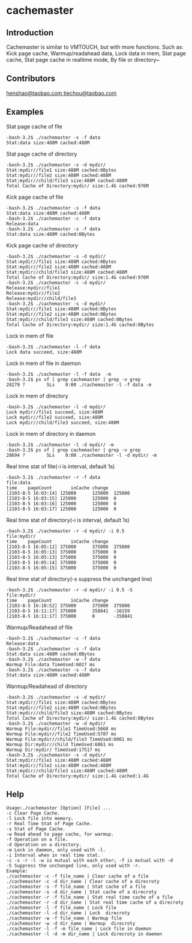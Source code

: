 cachemaster
===========

Introduction
------------

Cachemaster is similar to VMTOUCH, but with more functions.
Such as:
Kick page cache,
Warmup/readahead data,
Lock data in mem,
Stat page cache,
Stat page cache in realtime mode,
By file or directory~

Contributors
------------

henshao@taobao.com,tiechou@taobao.com

Examples
--------

Stat page cache of file

```shell
-bash-3.2$ ./cachemaster -s -f data
Stat:data size:488M cached:488M
```

Stat page cache of directory

```shell
-bash-3.2$ ./cachemaster -s -d mydir/
Stat:mydir//file1 size:488M cached:0Bytes
Stat:mydir//file2 size:488M cached:488M
Stat:mydir//child/file3 size:488M cached:488M
Total Cache of Directory:mydir/ size:1.4G cached:976M
```

Kick page cache of file

```shell
-bash-3.2$ ./cachemaster -s -f data
Stat:data size:488M cached:488M
-bash-3.2$ ./cachemaster -c -f data
Release:data
-bash-3.2$ ./cachemaster -s -f data
Stat:data size:488M cached:0Bytes
```

Kick page cache of directory

```shell
-bash-3.2$ ./cachemaster -s -d mydir/
Stat:mydir//file1 size:488M cached:0Bytes
Stat:mydir//file2 size:488M cached:488M
Stat:mydir//child/file3 size:488M cached:488M
Total Cache of Directory:mydir/ size:1.4G cached:976M
-bash-3.2$ ./cachemaster -c -d mydir/
Release:mydir//file1
Release:mydir//file2
Release:mydir//child/file3
-bash-3.2$ ./cachemaster -s -d mydir/
Stat:mydir//file1 size:488M cached:0Bytes
Stat:mydir//file2 size:488M cached:0Bytes
Stat:mydir//child/file3 size:488M cached:0Bytes
Total Cache of Directory:mydir/ size:1.4G cached:0Bytes
```

Lock in mem of file

```shell
-bash-3.2$ ./cachemaster -l -f data
Lock data succeed, size:488M
```

Lock in mem of file in daemon

```shell
-bash-3.2$ ./cachemaster -l -f data  -m
-bash-3.2$ ps xf | grep cachemaster | grep -v grep
28279 ?        SLs    0:00 ./cachemaster -l -f data -m
```

Lock in mem of directory

```shell
-bash-3.2$ ./cachemaster -l -d mydir/
Lock mydir//file1 succeed, size:488M
Lock mydir//file2 succeed, size:488M
Lock mydir//child/file3 succeed, size:488M
```

Lock in mem of directory in daemon

```shell
-bash-3.2$ ./cachemaster -l -d mydir/ -m
-bash-3.2$ ps xf | grep cachemaster | grep -v grep
28694 ?        SLs    0:00 ./cachemaster -l -d mydir/ -m
```

Real time stat of file(-i is interval, default 1s)

```shell
-bash-3.2$ ./cachemaster -r -f data
file:data
time    pageCount       inCache change
[2103-8-5 16:03:14] 125000      125000  125000
[2103-8-5 16:03:15] 125000      125000  0
[2103-8-5 16:03:16] 125000      125000  0
[2103-8-5 16:03:17] 125000      125000  0
```

Real time stat of directory(-i is interval, default 1s)

```shell
-bash-3.2$ ./cachemaster -r -d mydir/ -i 0.5
file:mydir/
time    pageCount       inCache change
[2103-8-5 16:05:12] 375000      375000  375000
[2103-8-5 16:05:13] 375000      375000  0
[2103-8-5 16:05:13] 375000      375000  0
[2103-8-5 16:05:14] 375000      375000  0
[2103-8-5 16:05:15] 375000      375000  0
```

Real time stat of directory(-s suppress the unchanged line)

```shell
-bash-3.2$ ./cachemaster -r -d mydir/ -i 0.5 -S
file:mydir/
time    pageCount       inCache change
[2103-8-5 16:10:52] 375000      375000  375000
[2103-8-5 16:11:17] 375000      358841  -16159
[2103-8-5 16:11:17] 375000      0       -358841
```

Warmup/Readahead of file

```shell
-bash-3.2$ ./cachemaster -c -f data
Release:data
-bash-3.2$ ./cachemaster -s -f data
Stat:data size:488M cached:0Bytes
-bash-3.2$ ./cachemaster -w -f data
Warmup File:data TimeUsed:6027 ms
-bash-3.2$ ./cachemaster -s -f data
Stat:data size:488M cached:488M
```

Warmup/Readahead of directory

```shell
-bash-3.2$ ./cachemaster -s -d mydir/
Stat:mydir//file1 size:488M cached:0Bytes
Stat:mydir//file2 size:488M cached:0Bytes
Stat:mydir//child/file3 size:488M cached:0Bytes
Total Cache of Directory:mydir/ size:1.4G cached:0Bytes
-bash-3.2$ ./cachemaster -w -d mydir/
Warmup File:mydir//file1 TimeUsed:5668 ms
Warmup File:mydir//file2 TimeUsed:5787 ms
Warmup File:mydir//child/file3 TimeUsed:6061 ms
Warmup Dir:mydir//child TimeUsed:6061 ms
Warmup Dir:mydir/ TimeUsed:17517 ms
-bash-3.2$ ./cachemaster -s -d mydir/
Stat:mydir//file1 size:488M cached:488M
Stat:mydir//file2 size:488M cached:488M
Stat:mydir//child/file3 size:488M cached:488M
Total Cache of Directory:mydir/ size:1.4G cached:1.4G
```

Help
----

```shell
Usage:./cachemaster [Option] [File] ...
-c Clear Page Cache.
-l Lock file into memory.
-r Real Time Stat of Page Cache.
-s Stat of Page Cache.
-w Read ahead to page cache, for warmup.
-f Operation on a file.
-d Operation on a directory.
-m Lock in daemon, only used with -l.
-i Interval when in real time stat.
-c -s -r -l -w is mutual with each other; -f is mutual with -d
-S Suppress the unchanged line, only used with -r.
Example:
./cachemaster -c -f file_name | Clear cache of a file
./cachemaster -c -d dir_name | Clear cache of a direcroty
./cachemaster -s -f file_name | Stat cache of a file
./cachemaster -s -d dir_name | Stat cache of a direcroty
./cachemaster -r -f file_name | Stat real time cache of a file
./cachemaster -r -d dir_name | Stat real time cache of a direcroty
./cachemaster -l -f file_name | Lock file
./cachemaster -l -d dir_name | Lock  direcroty
./cachemaster -w -f file_name | Warmup file
./cachemaster -w -d dir_name | Warmup  direcroty
./cachemaster -l -f -m file_name | Lock file in daemon
./cachemaster -l -d -m dir_name | Lock direcroty in daemon
```
